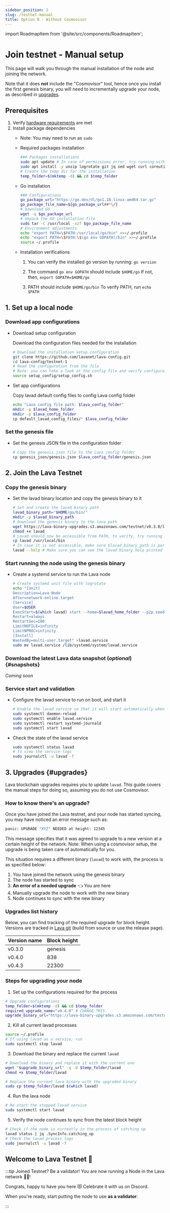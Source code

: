 ```yaml
---
sidebar_position: 2
slug: /testnet-manual
title: Option B - Without Cosmovisor
---
```

import RoadmapItem from '@site/src/components/RoadmapItem';

# Join testnet - Manual setup

This page will walk you through the manual installation of the node and joining the network.

Note that it does **not** include the "Cosmovisor" tool, hence once you install the first genesis binary, you will need to incrementally upgrade your node, as described in [upgrades](#upgrades).

## Prerequisites

1. Verify [hardware requirements](reqs) are met
2. Install package dependencies
    - Note: You may need to run as `sudo`
    - Required packages installation
        
        ```bash
        ### Packages installations
        sudo apt update # In case of permissions error, try running with sudo
        sudo apt install -y unzip logrotate git jq sed wget curl coreutils systemd
        # Create the temp dir for the installation
        temp_folder=$(mktemp -d) && cd $temp_folder
        ```
        
    - Go installation
        
        ```bash
        ### Configurations
        go_package_url="https://go.dev/dl/go1.18.linux-amd64.tar.gz"
        go_package_file_name=${go_package_url##*\/}
        # Download GO
        wget -q $go_package_url
        # Unpack the GO installation file
        sudo tar -C /usr/local -xzf $go_package_file_name
        # Environment adjustments
        echo "export PATH=\$PATH:/usr/local/go/bin" >>~/.profile
        echo "export PATH=\$PATH:\$(go env GOPATH)/bin" >>~/.profile
        source ~/.profile
        ```
        
    - Installation verifications
        
        
        1. You can verify the installed go version by running: `go version`
        
        2. The command `go env GOPATH` should include `$HOME/go`
        If not, then, `export GOPATH=$HOME/go`
        
        3. PATH should include `$HOME/go/bin`
        To verify PATH, run `echo $PATH`
        

## 1. Set up a local node

### Download app configurations

- Download setup configuration
    
    Download the configuration files needed for the installation
    
    ```bash
    # Download the installation setup configuration
    git clone https://github.com/lavanet/lava-config.git
    cd lava-config/testnet-1
    # Read the configuration from the file
    # Note: you can take a look at the config file and verify configurations
    source setup_config/setup_config.sh
    ```
    
- Set app configurations
        
    Copy lavad default config files to config Lava config folder
    
    ```bash
    echo "Lava config file path: $lava_config_folder"
    mkdir -p $lavad_home_folder
    mkdir -p $lava_config_folder
    cp default_lavad_config_files/* $lava_config_folder
    ```
    

### Set the genesis file

- Set the genesis JSON file in the configuration folder
    
    ```bash
    # Copy the genesis.json file to the Lava config folder
    cp genesis_json/genesis.json $lava_config_folder/genesis.json
    ```

## 2. Join the Lava Testnet

### Copy the genesis binary

- Set the lavad binary location and copy the genesis binary to it

    ```bash
    # Set and create the lavad binary path
    lavad_binary_path="$HOME/go/bin/"
    mkdir -p $lavad_binary_path
    # Download the genesis binary to the lava path
    wget https://lava-binary-upgrades.s3.amazonaws.com/testnet/v0.3.0/lavad
    chmod +x lavad
    # Lavad should now be accessible from PATH, to verify, try running
    cp lavad /usr/local/bin
    # In case it is not accessible, make sure $lavad_binary_path is part of PATH (you can refer to the "Go installation" section)
    lavad --help # Make sure you can see the lavad binary help printed out
    ```

### Start running the node using the genesis binary

- Create a systemd service to run the Lava node

    ```bash
    # Create systemd unit file with logrotate
    echo "[Unit]
    Description=Lava Node
    After=network-online.target
    [Service]
    User=$USER
    ExecStart=$(which lavad) start --home=$lavad_home_folder --p2p.seeds $seed_node
    Restart=always
    RestartSec=180
    LimitNOFILE=infinity
    LimitNPROC=infinity
    [Install]
    WantedBy=multi-user.target" >lavad.service
    sudo mv lavad.service /lib/systemd/system/lavad.service
    ```

### Download the latest Lava data snapshot (_optional_) {#snapshots} 

_Coming soon_

### Service start and validation

- Configure the lavad service to run on boot, and start it

    ```bash
    # Enable the lavad service so that it will start automatically when the system boots
    sudo systemctl daemon-reload
    sudo systemctl enable lavad.service
    sudo systemctl restart systemd-journald
    sudo systemctl start lavad
    ```

- Check the state of the lavad service
    
    ```bash
    sudo systemctl status lavad
    # To view the service logs
    sudo journalctl -u lavad -f
    ```

## 3. Upgrades {#upgrades}
Lava blockchain upgrades requires you to update `lavad`. This guide covers the manual steps for doing so, assuming you do not use Cosmovisor.

### How to know there's an upgrade?

Once you have joined the Lava testnet, and your node has started syncing, you may have noticed an error message such as:

```bash
panic: UPGRADE "XYZ" NEEDED at height: 12345
```

This message specifies that it was agreed to upgrade to a new version at a certain height of the network. Note: When using a cosmovisor setup, the upgrade is being taken care of automatically for you.

This situation requires a different binary (`lavad`) to work with, the process is as specified below:

1. You have joined the network using the genesis binary
2. The node has started to sync
3. **An error of a needed upgrade** 👈 You are here
4. Manually upgrade the node to work with the new binary
5. Node continues to sync with the new binary

### Upgrades list history

Below, you can find tracking of the required upgrade for block height. 
Versions are tracked in [Lava git](https://github.com/lavanet/lava) (build from source or use the release page). 

| Version name | Block height
| --- | ---
| v0.3.0 | genesis |
| v0.4.0 | 838 |
| v0.4.3 | 22300 |

### Steps for upgrading your node

1. Set up the configurations required for the process

```bash
# Upgrade configurations
temp_folder=$(mktemp -d) && cd $temp_folder
required_upgrade_name="v0.4.0" # CHANGE THIS
upgrade_binary_url="https://lava-binary-upgrades.s3.amazonaws.com/testnet/$required_upgrade_name/lavad"
```

2. Kill all current lavad processes

```bash
source ~/.profile
# If using lavad as a service, run
sudo systemctl stop lavad
```

3. Download the binary and replace the current `lavad`

```bash
# Download the binary and replace it with the current one
wget "$upgrade_binary_url" -q -O $temp_folder/lavad
chmod +x $temp_folder/lavad

# Replace the current lava binary with the upgraded binary
sudo cp $temp_folder/lavad $(which lavad)
```

4. Run the lava node

```bash
# Re-start the stopped lavad service
sudo systemctl start lavad
```

5. Verify the node continues to sync from the latest block height

```bash
# Check if the node is currently in the process of catching up
lavad status | jq .SyncInfo.catching_up
# Check the lavad process logs
sudo journalctl -u lavad -f
```

## Welcome to Lava Testnet 🌋

:::tip Joined Testnet? Be a validator!
You are now running a Node in the Lava network 🎉🥳! 

Congrats, happy to have you here 😻 Celebrate it with us on Discord.

When you're ready, start putting the node to use **as a validator**:
[<RoadmapItem icon="🧑‍⚖️" title="Power as a Validator" description="Validate blocks, secure the network, earn rewards"/>](/validator-manual#account)

:::
